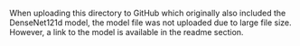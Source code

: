When uploading this directory to GitHub which originally also included the DenseNet121d model,
the model file was not uploaded due to large file size. 
However, a link to the model is available in the readme section.
